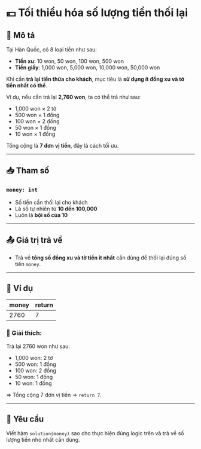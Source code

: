 # 💴 Tối thiểu hóa số lượng tiền thối lại

## 📖 Mô tả

Tại Hàn Quốc, có 8 loại tiền như sau:

- **Tiền xu**: 10 won, 50 won, 100 won, 500 won  
- **Tiền giấy**: 1,000 won, 5,000 won, 10,000 won, 50,000 won

Khi cần **trả lại tiền thừa cho khách**, mục tiêu là **sử dụng ít đồng xu và tờ tiền nhất có thể**.

Ví dụ, nếu cần trả lại **2,760 won**, ta có thể trả như sau:

- 1,000 won × 2 tờ  
- 500 won × 1 đồng  
- 100 won × 2 đồng  
- 50 won × 1 đồng  
- 10 won × 1 đồng

Tổng cộng là **7 đơn vị tiền**, đây là cách tối ưu.

---

## 📥 Tham số

### `money: int`

- Số tiền cần thối lại cho khách
- Là số tự nhiên từ **10 đến 100,000**
- Luôn là **bội số của 10**

---

## 📤 Giá trị trả về

- Trả về **tổng số đồng xu và tờ tiền ít nhất** cần dùng để thối lại đúng số tiền `money`.

---

## 📘 Ví dụ

| money | return |
|-------|--------|
| 2760  | 7      |

### 🧾 Giải thích:

Trả lại 2760 won như sau:

- 1,000 won: 2 tờ  
- 500 won: 1 đồng  
- 100 won: 2 đồng  
- 50 won: 1 đồng  
- 10 won: 1 đồng  

=> Tổng cộng 7 đơn vị tiền → `return 7`.

---

## 🧠 Yêu cầu

Viết hàm `solution(money)` sao cho thực hiện đúng logic trên và trả về số lượng tiền nhỏ nhất cần dùng.

